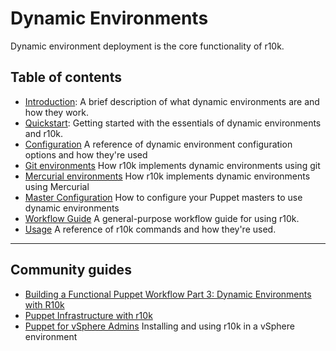 Dynamic Environments
====================

Dynamic environment deployment is the core functionality of r10k.

Table of contents
-----------------

  * [Introduction](dynamic-environments/introduction.mkd): A brief description of
    what dynamic environments are and how they work.
  * [Quickstart](dynamic-environments/quickstart.mkd): Getting started with the
    essentials of dynamic environments and r10k.
  * [Configuration](dynamic-environments/configuration.mkd) A reference of dynamic
    environment configuration options and how they're used
  * [Git environments](dynamic-environments/git-environments.mkd) How r10k
    implements dynamic environments using git
  * [Mercurial environments](dynamic-environments/hg-environments.mkd) How r10k
    implements dynamic environments using Mercurial
  * [Master Configuration](dynamic-environments/master-configuration.mkd) How to
    configure your Puppet masters to use dynamic environments
  * [Workflow Guide](dynamic-environments/workflow-guide.mkd) A general-purpose
    workflow guide for using r10k.
  * [Usage](dynamic-environments/usage.mkd) A reference of r10k commands and how
    they're used.

- - -

Community guides
----------------

  * [Building a Functional Puppet Workflow Part 3: Dynamic Environments with R10k](http://garylarizza.com/blog/2014/02/18/puppet-workflow-part-3/)
  * [Puppet Infrastructure with r10k](http://terrarum.net/blog/puppet-infrastructure-with-r10k.html)
  * [Puppet for vSphere Admins](http://rnelson0.com/puppet-for-vsphere-admins/) Installing and using r10k in a vSphere environment
